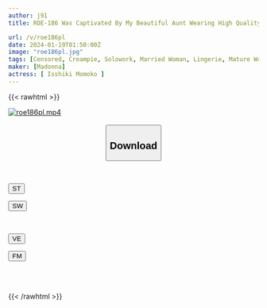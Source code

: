 ```yaml
---
author: j91
title: ROE-186 Was Captivated By My Beautiful Aunt Wearing High Quality Corrective Underwear. Exclusive Momoko Isshiki's Beautiful Curves Will Make You Sigh.

url: /v/roe186pl
date: 2024-01-19T01:50:00Z
image: "roe186pl.jpg"
tags: [Censored, Creampie, Solowork, Married Woman, Lingerie, Mature Woman, Aunt	]
maker: [Madonna]
actress: [ Isshiki Momoko ]
---
```



{{< rawhtml >}}

<div class="video" data-videoid="dRVPQRVALpug3Y">
    <a href="javascript:;">
        <img src="/v/roe186pl/roe186pl.jpg" width="WIDTH" height="HEIGHT" alt="roe186pl.mp4" loading="lazy">
    </a>
</div>

<script type="text/javascript" src="https://j91.asia/asset/on-demand-st.js"></script>

<br>
  <link rel="stylesheet" href="https://j91.asia/asset/bs5.css">
  
  <center>
  <button class="btn btn-primary" type="button" data-bs-toggle="collapse" data-bs-target=".multi-collapse" aria-expanded="false" aria-controls="multiCollapseExample1 multiCollapseExample2"><h2>Download</h2></button></center>
</p>
<div class="row">
  <div class="col">
    <div class="collapse multi-collapse" id="multiCollapseExample1">
      <div class="card card-body">
	      	      <br>
<div class="buttons">  
<p><a href="https://streamtape.to/v/dRVPQRVALpug3Y" target="_blank"><button class="btn-hover color-3"><i class="fa fa-download"></i> ST</button></a></p>
<p><a href="https://flaswish.com/s7jx5r0hvv4g" target="_blank"><button class="btn-hover color-2"><i class="fa fa-download"></i> SW</button></a></p></div>
    </div>
  </div>
</div>
  <div class="col">
    <div class="collapse multi-collapse" id="multiCollapseExample2">
      <div class="card card-body">
	      <br>
<div class="buttons">
<p><a href="javascript:;" target="_blank"><button class="btn-hover color-9"><i class="fa fa-download"></i> VE</button></a></p>
<p><a href="javascript:;" target="_blank"><button class="btn-hover color-8"><i class="fa fa-download"></i> FM</button></a></p></div>
<br><br>
      </div>
    </div>
  </div>
</div>

{{< /rawhtml >}}